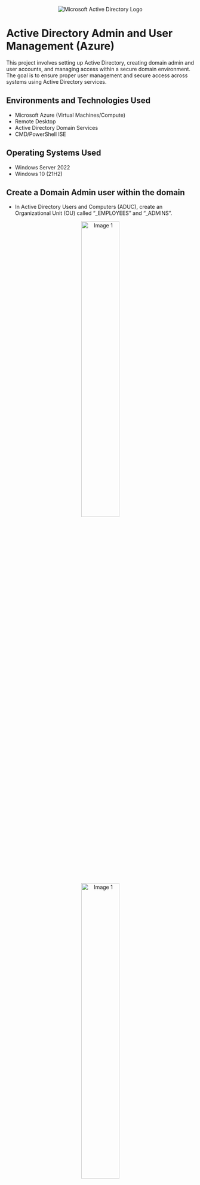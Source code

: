 <p align="center">
<img src="https://i.imgur.com/pU5A58S.png" alt="Microsoft Active Directory Logo"/>
</p>

<h1>Active Directory Admin and User Management (Azure)</h1>
This project involves setting up Active Directory, creating domain admin and user accounts, and managing access within a secure domain environment. The goal is to ensure proper user management and secure access across systems using Active Directory services.

<h2>Environments and Technologies Used</h2>

- Microsoft Azure (Virtual Machines/Compute)
- Remote Desktop
- Active Directory Domain Services
- CMD/PowerShell ISE

<h2>Operating Systems Used </h2>

- Windows Server 2022
- Windows 10 (21H2)


## Create a Domain Admin user within the domain
- In Active Directory Users and Computers (ADUC), create an Organizational Unit (OU) called “_EMPLOYEES” and “_ADMINS”.
<p align="center">
  <img src="https://i.imgur.com/ZGOiKN2.png" alt="Image 1" width="45%"/>  
</p>
<p align="center">
  <img src="https://i.imgur.com/AsLUamo.png" alt="Image 1" width="45%"/>  
</p>
- Create a new employee named “Jane Doe” (same password) with the username of `jane_admin` / `Cyberlab123!`.
- Add `jane_admin` to the “Domain Admins” Security Group.
<p align="center">
  <img src="https://i.imgur.com/wySBSJt.png" alt="Image 1" width="45%"/>  
</p>
- Log out / close the connection to DC-1 and log back in as `mydomain.com\jane_admin`.
- Use `jane_admin` as your admin account from now on.
<p align="center">
  <img src="https://i.imgur.com/3sCjZaa.png" alt="Image 1" width="45%"/>  
</p>

## Join Client-1 to your domain (`mydomain.com`)
- From the Azure Portal, set Client-1’s DNS settings to the DC’s Private IP address (Already done).
- From the Azure Portal, restart Client-1 (Already done).
- Login to Client-1 as the original local admin (`labuser`) and <b>join</b> it to the domain (computer will restart).
 <p align="center">
  <img src="https://i.imgur.com/rqXWgw3.png" alt="Image 1" width="45%"/>  
</p>

- Login to the Domain Controller and verify Client-1 shows up in ADUC.
- Create a new OU named “_CLIENTS” and drag Client-1 into there.
<p align="center">
  <img src="https://i.imgur.com/Ao49Q38.png" alt="Image 1" width="45%"/>  
</p>

**Finish the lab**, but do not delete the VMs in Azure. We will use them for upcoming labs.
If you are done for the day and want to save money, simply “Stop”/turn off the VMs within the Azure Portal.

---


## Turn on the DC-1 and Client-1 VMs in the Azure Portal if they are off.

## Setup Remote Desktop for non-administrative users on Client-1
- Log into Client-1 as `mydomain.com\jane_admin`.
- Open system properties.
- Click “Remote Desktop”.
- Allow “domain users” access to remote desktop.
<p align="center">
  <img src="https://i.imgur.com/WU9QPfp.png" alt="Image 1" width="45%"/>  
</p>
- You can now log into Client-1 as a normal, non-administrative user now.
- Normally, you’d want to do this with Group Policy that allows you to change MANY systems at once (maybe a future lab).

## Create a list of additional users and attempt to log into Client-1 with one of the users
- Login to DC-1 as `jane_admin`.
- Open PowerShell ISE as an administrator.
- Create a new file and paste the contents of the [script](https://github.com/tech-tonio-ai/create-users-ps/blob/main/create_users.ps1) into it.
<p align="center">
  <img src="https://i.imgur.com/90jLFEk.png"  width="45%"/>  
</p>
- Run the script and observe the accounts being created.
<p align="center">
  <img src="https://i.imgur.com/659xmHD.png"  width="45%"/>  
</p>
- When finished, open ADUC and observe the accounts in the appropriate OU (_EMPLOYEES).
- Attempt to log into Client-1 with one of the accounts (take note of the password in the script).
- We can use the user "cub.dem" to log into client-1.
<p align="center">
  <img src="https://i.imgur.com/xQoSHVF.png" alt="Image 1" width="45%"/>     
</p>
- Confirm by running CMD and typing the command "whoami"

<p align="center">
<img src="https://i.imgur.com/1OVAHkD.png" alt="Image 1" width="45%"/> 
</p>
